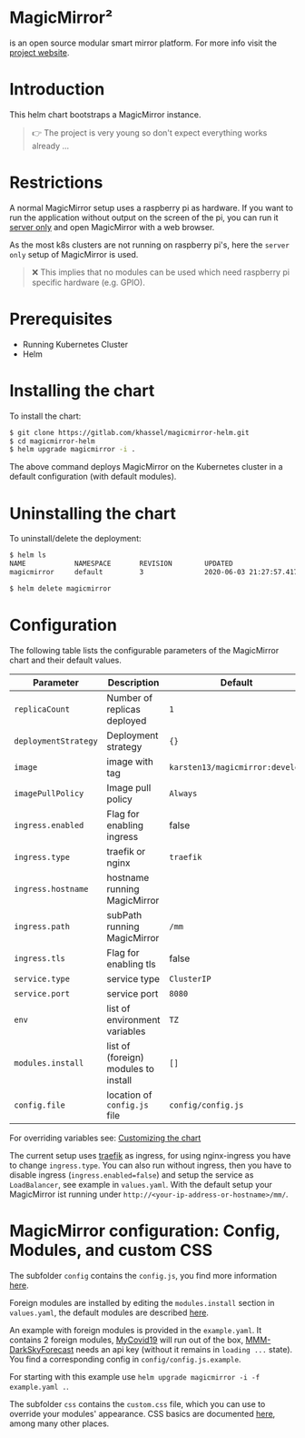 # **MagicMirror²**

is an open source modular smart mirror platform. For more info visit the [project website](https://github.com/MichMich/MagicMirror).

# Introduction

This helm chart bootstraps a MagicMirror instance.

> 👉 The project is very young so don't expect everything works already ...

# Restrictions

A normal MagicMirror setup uses a raspberry pi as hardware. If you want to run the application without output on the screen of the pi, you can run it [server only](https://docs.magicmirror.builders/getting-started/installation.html#usage) and open MagicMirror with a web browser.

As the most k8s clusters are not running on raspberry pi's, here the `server only` setup of MagicMirror is used.

> ❌ This implies that no modules can be used which need raspberry pi specific hardware (e.g. GPIO).

# Prerequisites

* Running Kubernetes Cluster
* Helm

# Installing the chart

To install the chart:

```bash
$ git clone https://gitlab.com/khassel/magicmirror-helm.git
$ cd magicmirror-helm
$ helm upgrade magicmirror -i .
```

The above command deploys MagicMirror on the Kubernetes cluster in a default configuration (with default modules).

# Uninstalling the chart

To uninstall/delete the deployment:

```bash
$ helm ls
NAME            NAMESPACE       REVISION        UPDATED                                 STATUS          CHART                   APP VERSION
magicmirror     default         3               2020-06-03 21:27:57.417308079 +0000 UTC deployed        magicmirror-1.0.0       1.0

$ helm delete magicmirror
```

# Configuration

The following table lists the configurable parameters of the MagicMirror chart and their default values.

| Parameter                             | Description                                                                  | Default                                        |
| ------------------------------------- | ---------------------------------------------------------------------------- | ---------------------------------------------- |
| `replicaCount`                        | Number of replicas deployed                                                  | `1`                                            |
| `deploymentStrategy`                  | Deployment strategy                                                          | `{}`                                           |
| `image`                               | image with tag                                                               | `karsten13/magicmirror:develop`                |
| `imagePullPolicy`                     | Image pull policy                                                            | `Always`                                       |
| `ingress.enabled`                     | Flag for enabling ingress                                                    | false                                          |
| `ingress.type`                        | traefik or nginx                                                             | `traefik`                                      |
| `ingress.hostname`                    | hostname running MagicMirror                                                 |                                                |
| `ingress.path`                        | subPath running MagicMirror                                                  | `/mm`                                          |
| `ingress.tls`                         | Flag for enabling tls                                                        | false                                          |
| `service.type`                        | service type                                                                 | `ClusterIP`                                    |
| `service.port`                        | service port                                                                 | `8080`                                         |
| `env`                                 | list of environment variables                                                | `TZ`                                           |
| `modules.install`                     | list of (foreign) modules to install                                         | `[]`          |
| `config.file`                         | location of `config.js` file                                                 | `config/config.js`                             |


For overriding variables see: [Customizing the chart](https://helm.sh/docs/intro/using_helm/#customizing-the-chart-before-installing)

The current setup uses [traefik](https://github.com/containous/traefik-helm-chart) as ingress, for using nginx-ingress you have to change `ingress.type`.
You can also run without ingress, then you have to disable ingress (`ingress.enabled=false`) and setup the service as `LoadBalancer`, see example in `values.yaml`.
With the default setup your MagicMirror ist running under `http://<your-ip-address-or-hostname>/mm/`.

# MagicMirror configuration: Config, Modules, and custom CSS

The subfolder `config` contains the `config.js`, you find more information [here](https://docs.magicmirror.builders/getting-started/configuration.html#general).

Foreign modules are installed by editing the `modules.install` section in `values.yaml`, the default modules are described [here](https://docs.magicmirror.builders/modules/introduction.html).

An example with foreign modules is provided in the `example.yaml`. It contains 2 foreign modules, [MyCovid19](https://github.com/sdetweil/MyCovid19) will run out of the box, [MMM-DarkSkyForecast](https://github.com/jclarke0000/MMM-DarkSkyForecast) needs an api key (without it remains in `loading ...` state). You find a corresponding config in `config/config.js.example`.

For starting with this example use `helm upgrade magicmirror -i -f example.yaml .`.

The subfolder `css` contains the `custom.css` file, which you can use to override your modules' appearance. CSS basics are documented
[here](https://forum.magicmirror.builders/topic/6808/css-101-getting-started-with-css-and-understanding-how-css-works), among many other places.
